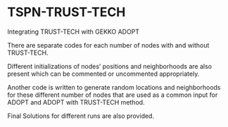 # TSPN-TRUST-TECH
Integrating TRUST-TECH with GEKKO ADOPT


There are separate codes for each number of nodes with and without TRUST-TECH. 

Different initializations of nodes’ positions and neighborhoods are also present which can be commented or uncommented appropriately. 

Another code is written to generate random locations and neighborhoods for these different number of nodes that are used as a common input for ADOPT and ADOPT with TRUST-TECH method. 

Final Solutions for different runs are also provided. 
